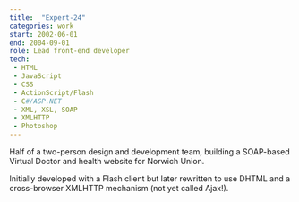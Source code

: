 ```yaml
---
title:  "Expert-24"
categories: work
start: 2002-06-01
end: 2004-09-01
role: Lead front-end developer
tech: 
 - HTML
 - JavaScript
 - CSS
 - ActionScript/Flash
 - C#/ASP.NET
 - XML, XSL, SOAP
 - XMLHTTP
 - Photoshop
---
```


Half of a two-person design and development team, building a SOAP-based Virtual Doctor and health website for Norwich Union.

Initially developed with a Flash client but later rewritten to use DHTML and a cross-browser XMLHTTP mechanism (not yet called Ajax!).